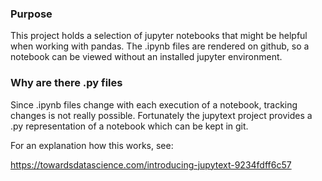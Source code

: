 ### Purpose
This project holds a selection of jupyter notebooks 
that might be helpful when working with pandas.
The .ipynb files are rendered on github, so a
notebook can be viewed without an installed jupyter
environment.

### Why are there .py files
Since .ipynb files change with each execution of a notebook, 
tracking changes is not really possible. Fortunately the jupytext project 
provides a .py representation of a notebook which can be kept in git.

For an explanation how this works, see:

https://towardsdatascience.com/introducing-jupytext-9234fdff6c57